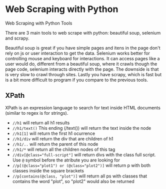 # Web Scraping with Python

Web Scraping with Python Tools

There are 3 main tools to web scrape with python: beautiful soup, selenium and scrapy.

Beautiful soup is great if you have simple pages and itens in the page don't rely on js or user interaction to get the data. 
Selenium works better for controlling mouse and keyboard for interactions. It can access pages like a user would do, different from a beautiful soup, where it crawls though the page code, selenium interacts directly with the page. The downside is that is very slow to crawl through sites.
Lastly you have scrapy, which is fast but is a bit more difficult to program if you compare to the previous tools. 

## XPath

XPath is an expression language to search for text inside HTML documents (similar to regex is for strings).

- `//h1` will return all h1 results
- `//h1/text()` This ending (/text()) will return the text inside the node
- `//h1[1]` will return the first h1 ocurrence
- `//h1/div` will return the div that are children of h1
- `//h1/..` will return the parent of this node
- `//h1/*` will return all the children nodes of this tag
- `//div[@class="full-script"]` will return divs with the class full script. Use `@` symbol before the atribute you are looking for
- `//p[(@class="plot1") or (@class="plot2")]` will return p with both classes inside the square brackets
- `//p[contains(@class, "plot")]` will return all ps with classes that contains the word "plot", so "plot2" would also be returned